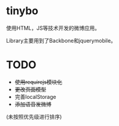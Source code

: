 tinybo
======
使用HTML，JS等技术开发的微博应用。

Library主要用到了Backbone和jquerymobile。

TODO
=====

* <del>使用requirejs模块化</del>
* <del>更改页面模型</del>
* 完善localStorage
* ~~添加语音发微博~~

(未按照优先级进行排序)